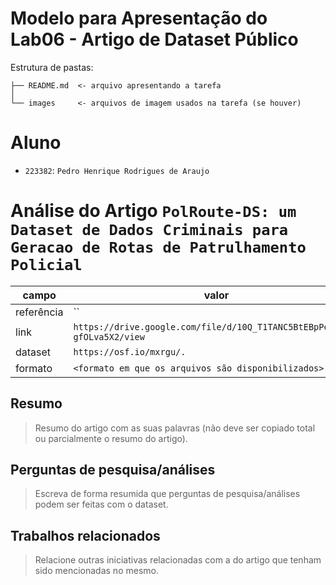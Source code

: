 # Modelo para Apresentação do Lab06 - Artigo de Dataset Público

Estrutura de pastas:

~~~
├── README.md  <- arquivo apresentando a tarefa
│
└── images     <- arquivos de imagem usados na tarefa (se houver)
~~~

# Aluno
* `223382`: `Pedro Henrique Rodrigues de Araujo`

# Análise do Artigo `PolRoute-DS: um Dataset de Dados Criminais para Geracao de Rotas de Patrulhamento Policial`

| campo | valor |
|------------|----------------------------------------|
| referência | `` |
| link       | `https://drive.google.com/file/d/10Q_T1TANC5BtEBpPexsTv7-gfOLva5X2/view` |
| dataset | `https://osf.io/mxrgu/.` |
| formato | `<formato em que os arquivos são disponibilizados>` |

## Resumo

> Resumo do artigo com as suas palavras (não deve ser copiado total ou parcialmente o resumo do artigo).

## Perguntas de pesquisa/análises

> Escreva de forma resumida que perguntas de pesquisa/análises podem ser feitas com o dataset.

## Trabalhos relacionados

> Relacione outras iniciativas relacionadas com a do artigo que tenham sido mencionadas no mesmo.

